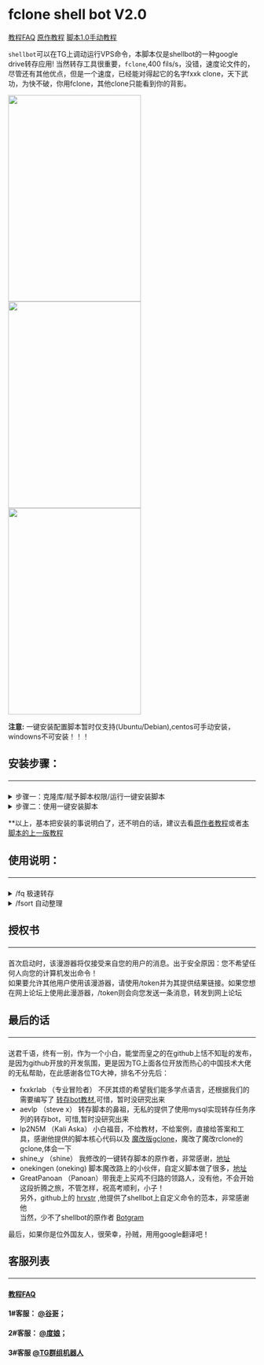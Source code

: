 # fclone shell bot V2.0

[教程FAQ](https://github.com/oscar65993099/fclone_shell_bot/blob/master/help/MY_FAQ.md)       [原作教程](https://git.io/JJZ30)        [脚本1.0手动教程](https://github.com/oscar65993099/fclone_shell_bot/blob/master/help/Manual_README.md)

`shellbot`可以在TG上调动运行VPS命令，本脚本仅是shellbot的一种google drive转存应用!
当然转存工具很重要，`fclone`,400 fils/s，没错，速度论文件的，尽管还有其他优点，但是一个速度，已经能对得起它的名字fxxk clone，天下武功，为快不破，你用fclone，其他clone只能看到你的背影。

<img src="https://github.com/oscar65993099/fclone_shell_bot/blob/master/images/bot.gif" height="420px" width="270"/>          
<img src="https://github.com/oscar65993099/fclone_shell_bot/blob/master/images/main.jpg" height="420px" width="270"/>          
<img src="https://github.com/oscar65993099/fclone_shell_bot/blob/master/images/chat2.jpg" height="420px" width="270"/>

**注意:** 一键安装配置脚本暂时仅支持(Ubuntu/Debian),centos可手动安装，windowns不可安装！！！

## 安装步骤：<hr />

<details>
<summary>步骤一：克隆库/赋予脚本权限/运行一键安装脚本</summary>
 
```
cd /root && git clone https://github.com/oscar65993099/fclone_shell_bot.git && chmod -R 777 /root/fclone_shell_bot && mv /root/fclone_shell_bot/fcshell.sh /root && /root/fcshell.sh
```

</details>
<details>
<summary>步骤二：使用一键安装脚本</summary>

<details>
  <summary>使用场景Ⅰ：完全安装</summary>

  如果你首次使用fclone shell bot，请按以下步骤**0 完全安装**：

  1. 点选**0 完全安装**

  2. 点选**10 修改 bot配置**(可选）

     填写bot的token和你的TG ID，不知道这是啥？问本文末尾的客服人员
     
     根据测试发现，改了bot配置，启动bot的时候，也会问你bot token和TG id
              
  3. 点选**15 修改 脚本转存参数ini**
   
     3.1 填写你的clone账号名
         
         ** 就是rclone config show显示的[]里面的名字 **
         
         ** 当然，一键脚本里，点选11查看rclone配置，也能看到**
         
     3.2 填写转存ID
         
         **gd_id\jav_id\mdv_id\book_id,这些名字如果改了，要对应去改脚本,建议仅修改=后面，""里面的ID**
     
     3.3 修改转存参数（可选）
         
         去看[本教程FAQ](https://github.com/oscar65993099/fclone_shell_bot/blob/master/help/MY_FAQ.md)

  4. 点选**5 启动 bot**

     此默认为后台启动bot，当前看不到运行的，想看?`tmux a -t shellbot`去后台看吧
     
     因为原作问题，第一次点选启动，请`tmux a -t shellbot`到后台完成以下操作：
     
     4.1 填写一下BOT token
     
     4.2 在TG上bot里随便发条消息
     
     4.3 回vps，应该识别到你的TG ID了，你回复y就行了
     
     4.4 首次运行配置成功后，再次运行`node server`就启动，或者从那个对话出来用配置脚本5启动也行
     
     以后启动，就不需要去后台了，除非bot有异常，其实有异常也不用去，直接脚本点选重启bot就行了

  5. 点选**13 查看 脚本快捷命令**
   
     5.1 复制快捷命令

     5.2 TG找[bot大爹](https://t.me/BotFather)，选择你的bot，输入`/setcommands`，粘贴快捷命令

     5.3 在你的bot，在聊天栏，点【/】，选择你想使用的功能即可！

  </details>
  <details>
  <summary>使用场景Ⅱ：部分安装</summary>

  如果你已经安装过环境或者shellbot，可以根据需要进行点选安装

  **注意：无论怎么选，`4 安装更新 转存脚本`不可缺少，那是给权限，给脚本别名的，你不装，进了bot也用不了脚本！

  **注意：如果`fclone version`没有显示版本号，说明你fclone没有安装成功，转存脚本无法成功转存，请输入以下命令，手动安装fclone：

```
wget -N https://github.com/oscar65993099/fclone_shell_bot/raw/master/fclone/fclone.zip && unzip fclone.zip && mv fclone /usr/bin && chmod +x /usr/bin/fclone
```
  
  </details>
  </details>
  
**以上，基本把安装的事说明白了，还不明白的话，建议去看[原作者教程](https://github.com/botgram/shell-bot)或者[本脚本的上一版教程](https://github.com/oscar65993099/fclone_shell_bot/blob/master/help/Manual_README.md)

## 使用说明：<hr />

<details>
<summary>/fq 极速转存</summary>
 
支持任务队列

</details>

<details>
<summary>/fsort 自动整理</summary>

1. 生成jason文件：
对于要整理到的文件夹，比如说按番号，你到已经有的番号文件夹（道理相同，女优名字也一样），运行以下命令：<br>
  
`fclone lsjson 你的用户名:{文件夹ID} --fast-list --dirs-only --no-mimetype --no-modtime --max-depth 文件夹层数` <br>
  
得到类似如下信息：<br>
  
`{"Path":"S/SSNI","Name":"SSNI","Size":-1,"ModTime":"","IsDir":true,"ID":"10n2Vz5vdzwg_mgJSWAiT190xMkztnvRx"},` <br>
`{"Path":"S/SSPD","Name":"SSPD","Size":-1,"ModTime":"","IsDir":true,"ID":"1mqNfuJUiTmwqaY9aC90YQFVFDJWji9WE"},` <br>
`{"Path":"S/STAR","Name":"STAR","Size":-1,"ModTime":"","IsDir":true,"ID":"1nxBRq5Jg8gzR71wrAaI2up0IP-ucFh4z"},` <br>
  
因为本人学艺不精，所以这个jason信息还要处理一下，把它复制到excel然后分列显示，删除多余列，合并成这个格式：
  
`SSNI:10n2Vz5vdzwg_mgJSWAiT190xMkztnvRx`
`SSPD:1mqNfuJUiTmwqaY9aC90YQFVFDJWji9WE`
`STAR:1nxBRq5Jg8gzR71wrAaI2up0IP-ucFh4z`
  
把这些信息覆盖粘贴到\root\fclone_shell_bot\av_num.txt中（原始文件里是我的分类名称和文件夹ID）<br>
  
2.运行fsort脚本
  
最关键的步骤是第1步，只要你第一步没错，脚本会让你输入需要整理的文件夹ID,然后脚本会进行以下操作： <br>

⑴ 遍历需要整理的文件夹内文件名；<br>
⑵ 与av_num.txt内关键字进行比对，如果文件名包含关键字，就会把这个文件**移动**到关键字的文件夹内；<br>
⑶ 删除整理文件夹内的空文件夹；<br>
⑷ ⑴——⑶步骤循环，直到文件夹内文件的文件名没有包含av_num.txt内关键字为止。<br>

</details>




## 授权书<hr />
首次启动时，该漫游器将仅接受来自您的用户的消息。出于安全原因：您不希望任何人向您的计算机发出命令！<br>
如果要允许其他用户使用该漫游器，请使用/token并为其提供结果链接。如果您想在网上论坛上使用此漫游器，/token则会向您发送一条消息，转发到网上论坛<br> 

## 最后的话<hr />

送君千语，终有一别，作为一个小白，能堂而皇之的在github上恬不知耻的发布，是因为github开放的开发氛围，更是因为TG上面各位开放而热心的中国技术大佬的无私帮助，在此感谢各位TG大神，排名不分先后：<br>
* fxxkrlab （专业冒险者） 不厌其烦的希望我们能多学点语言，还根据我们的需要编写了 [转存bot教材](https://github.com/fxxkrlab/iCopy),可惜，暂时没研究出来<br>
* aevlp （steve x） 转存脚本的鼻祖，无私的提供了使用mysql实现转存任务序列的转存bot，可惜,暂时没研究出来<br>
* Ip2N5M （Kali Aska） 小白福音，不给教材，不给案例，直接给答案和工具，感谢他提供的脚本核心代码以及 [魔改版gclone](https://github.com/mawaya/rclone)，魔改了魔改rclone的gclone,体会一下 <br>
* shine_y （shine） 我修改的一键转存脚本的原作者，非常感谢，[地址](https://github.com/vcfe/gd) <br>
* onekingen (oneking) 脚本魔改路上的小伙伴，自定义脚本做了很多，[地址](https://github.com/vitaminx/gclone-assistant) <br>
* GreatPanoan （Panoan）带我走上买鸡不归路的领路人，没有他，不会开始这段折腾之旅，不管怎样，祝高考顺利，小子！<br>
另外，github上的 [hrvstr](https://github.com/) ,他提供了shellbot上自定义命令的范本，非常感谢他 <br>
当然，少不了shellbot的原作者 [Botgram](https://botgram.js.org)  <br>

最后，如果你是位外国友人，很荣幸，孙贼，用用google翻译吧！

## 客服列表<hr />

#### [教程FAQ](https://github.com/oscar65993099/fclone_shell_bot/blob/master/help/MY_FAQ.md)

#### 1#客服： [@谷哥](https://www.google.com)；

#### 2#客服： [@度娘](https://www.baidu.com)；

#### 3#客服   [@TG群组机器人](https://t.me/sharegdrive)
